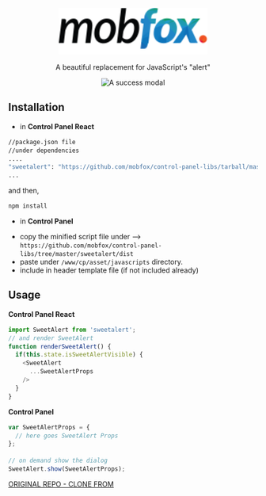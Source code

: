 <p align="center">
  <a href="https://www.mobfox.com/">
    <img alt="SweetAlert For Mobfox" src="https://github.com/mobfox/control-panel-libs/blob/master/sweetalert/assets/Logo.png?raw=true" width="300">
  </a>
</p>

<p align="center">
  A beautiful replacement for JavaScript's "alert"
</p>

<p align="center">
  <img alt="A success modal" src="https://raw.githubusercontent.com/t4t5/sweetalert/e3c2085473a0eb5a6b022e43eb22e746380bb955/assets/swal.gif">
</p>


## Installation

* in **Control Panel React**

```bash
//package.json file
//under dependencies
....
"sweetalert": "https://github.com/mobfox/control-panel-libs/tarball/master"
...
```
and then,

```bash
npm install
```

* in **Control Panel**

- copy the minified script file under --> `https://github.com/mobfox/control-panel-libs/tree/master/sweetalert/dist`
- paste under `/www/cp/asset/javascripts` directory. 
- include in header template file (if not included already)

## Usage

**Control Panel React**

```javascript
import SweetAlert from 'sweetalert';
// and render SweetAlert
function renderSweetAlert() {
  if(this.state.isSweetAlertVisible) {
    <SweetAlert 
      ...SweetAlertProps
    />
  }
}
```

**Control Panel**
```javascript
var SweetAlertProps = {
  // here goes SweetAlert Props
};

// on demand show the dialog
SweetAlert.show(SweetAlertProps);
```

<a href="https://github.com/t4t5/sweetalert">ORIGINAL REPO - CLONE FROM</a>

